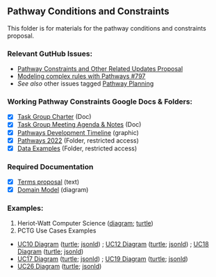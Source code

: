 ## Pathway Conditions and Constraints

This folder is for materials for the pathway conditions and constraints proposal.

### Relevant GutHub Issues:
- [Pathway Constraints and Other Related Updates Proposal](https://github.com/CredentialEngine/Schema-Development/issues/807)
- [Modeling complex rules with Pathways #797](https://github.com/CredentialEngine/Schema-Development/issues/797)
- *See also* other issues tagged [Pathway Planning](https://github.com/CredentialEngine/Schema-Development/labels/issues?q=label%3A%22Pathway+Planning%22+)

### Working Pathway Constraints Google Docs & Folders:
- [x] [Task Group Charter](https://docs.google.com/document/d/1xVOtn3kDq6hgQJVoQIqxXg9HRNe1Fa9qet_Pw-ZF8Dg/edit?usp=sharing) (Doc)
- [x] [Task Group Meeting Agenda & Notes](https://docs.google.com/document/d/151fewrObFNi3VJMgiS7tOGzaR7SnkozKoMCr_MSftSs/edit?usp=sharing) (Doc)
- [x] [Pathways Development Timeline](https://drive.google.com/file/d/1sVjJHGZJEBR5P22hLoxdArHE6zHV3r-z/view?usp=sharing) (graphic)
- [x] [Pathways 2022](https://drive.google.com/drive/folders/1ypX65aBa7KrXdd9Ft0s-PMV3Qi0_Pnjb?usp=sharing) (Folder, restricted access)
- [x] [Data Examples](https://drive.google.com/drive/folders/1DUOTxljBkPO3FP41BKRXI8z3z3FAn1Eq?usp=sharing) (Folder, restricted access)

### Required Documentation
- [x] [Terms proposal](https://github.com/CredentialEngine/Schema-Development/blob/master/PathwaysConditionsAndConstraints/proposal.txt) (text)
- [x] [Domain Model](https://drive.google.com/file/d/1grjaTLRDijtzBdpsCfy6TsI6Bwg7OnGz/view?usp=sharing) (diagram)

### Examples:
 1. Heriot-Watt Computer Science ([diagram](https://drive.google.com/file/d/1qQjhMYfD2L_-XrHtFCtRXtir8kcrZMgV/view?usp=sharing); [turtle](https://github.com/CredentialEngine/Schema-Development/blob/master/PathwaysConditionsAndConstraints/Pathway-Examples/HeriotWatt/pathway.ttl))
 2. PCTG Use Cases Examples
 * [UC10 Diagram](https://drive.google.com/file/d/1fiqc2q0PYsS5viAkagG7lpTC4Zumg3p2/view?usp=sharing) ([turtle](https://drive.google.com/file/d/1vwmQdNZ1H-exMOJG2qHyglEBRsjln1Ne/view?usp=sharing); [jsonld](https://drive.google.com/file/d/1hvqtgtr1EJf0cXia0w0s0wJ0RMQRSYr9/view?usp=sharing)) ; [UC12 Diagram](https://drive.google.com/file/d/1fiqc2q0PYsS5viAkagG7lpTC4Zumg3p2/view?usp=sharing/view?usp=sharing) ([turtle](https://drive.google.com/file/d/1qRI7SCUsWh6VrWWhRhi8WYEnnxeEzUcG/view?usp=sharing); [jsonld](https://drive.google.com/file/d/1n1eCpBzD3HmFO-UQYv-PPr649MEd-UlQ/view?usp=sharing)) ; [UC18 Diagram](https://drive.google.com/file/d/1fiqc2q0PYsS5viAkagG7lpTC4Zumg3p2/view?usp=sharing) ([turtle](https://drive.google.com/file/d/1ED5IABn-B7ALGa2VzEeDsO_EmTc6vG3s/view?usp=sharing); [jsonld](https://drive.google.com/file/d/1faPTX51AUQxlI6_pWGxs8Sct5a9G0uIU/view?usp=sharing))
 * [UC17 Diagram](https://drive.google.com/file/d/1-JmEaHkcM5baBw_s9dHNZesYeEomcE23/view?usp=sharing) ([turtle](https://drive.google.com/file/d/1J9Qih9P2NKvXbeCn6IV7p7jGIZ_yfNR_/view?usp=sharing); [jsonld](https://drive.google.com/file/d/1faPTX51AUQxlI6_pWGxs8Sct5a9G0uIU/view?usp=sharing)) ; [UC19 Diagram](https://drive.google.com/file/d/1-JmEaHkcM5baBw_s9dHNZesYeEomcE23/view?usp=sharing) ([turtle](https://drive.google.com/file/d/1oVwGugO8iylIg9dCM8kmlQdujmtilwl1/view?usp=sharing); [jsonld](https://drive.google.com/file/d/18atnEYSpcdAilMgXiWGoF_wzIbuVpqtl/view?usp=sharing))
 * [UC26 Diagram](https://drive.google.com/file/d/1TSOIh8FwgbUMewA6FPDX9DbGNljhXXHp/view?usp=sharing) ([turtle](https://drive.google.com/file/d/1vuf2aUsMPXQXfbl2Vxh3mkuOjMab6Rij/view?usp=sharing); [jsonld](https://drive.google.com/file/d/18avPVkDXXSJy1pEnaPCL8vHb9V1symHy/view?usp=sharing))
